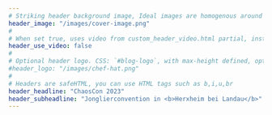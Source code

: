 ```yaml
---
# Striking header background image, Ideal images are homogenous around the centre and contrasting to the text. Non-ideal images can use `title_guard`
header_image: "/images/cover-image.png"
#
# When set true, uses video from custom_header_video.html partial, instead of header_image
header_use_video: false
#
# Optional header logo. CSS: `#blog-logo`, with max-height defined, optimize to prevent scaling
#header_logo: "/images/chef-hat.png"
#
# Headers are safeHTML, you can use HTML tags such as b,i,u,br
header_headline: "ChaosCon 2023"
header_subheadline: "Jonglierconvention in <b>Herxheim bei Landau</b>"
---
```

